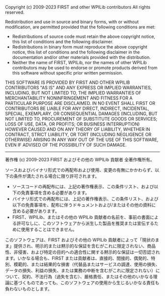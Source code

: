Copyright (c) 2009-2023 FIRST and other WPILib contributors
All rights reserved.

Redistribution and use in source and binary forms, with or without
modification, are permitted provided that the following conditions are met:
   * Redistributions of source code must retain the above copyright
     notice, this list of conditions and the following disclaimer.
   * Redistributions in binary form must reproduce the above copyright
     notice, this list of conditions and the following disclaimer in the
     documentation and/or other materials provided with the distribution.
   * Neither the name of FIRST, WPILib, nor the names of other WPILib
     contributors may be used to endorse or promote products derived from
     this software without specific prior written permission.

THIS SOFTWARE IS PROVIDED BY FIRST AND OTHER WPILIB CONTRIBUTORS "AS IS" AND
ANY EXPRESS OR IMPLIED WARRANTIES, INCLUDING, BUT NOT LIMITED TO, THE IMPLIED
WARRANTIES OF MERCHANTABILITY NONINFRINGEMENT AND FITNESS FOR A PARTICULAR
PURPOSE ARE DISCLAIMED. IN NO EVENT SHALL FIRST OR CONTRIBUTORS BE LIABLE FOR
ANY DIRECT, INDIRECT, INCIDENTAL, SPECIAL, EXEMPLARY, OR CONSEQUENTIAL DAMAGES
(INCLUDING, BUT NOT LIMITED TO, PROCUREMENT OF SUBSTITUTE GOODS OR SERVICES;
LOSS OF USE, DATA, OR PROFITS; OR BUSINESS INTERRUPTION) HOWEVER CAUSED AND
ON ANY THEORY OF LIABILITY, WHETHER IN CONTRACT, STRICT LIABILITY, OR TORT
(INCLUDING NEGLIGENCE OR OTHERWISE) ARISING IN ANY WAY OUT OF THE USE OF THIS
SOFTWARE, EVEN IF ADVISED OF THE POSSIBILITY OF SUCH DAMAGE.

---

著作権 (c) 2009-2023 FIRST およびその他の WPILib 貢献者
全著作権所有。

ソースおよびバイナリ形式での再配布および使用、変更の有無にかかわらず、以下の条件が満たされる場合に限り許可されます。
   * ソースコードの再配布には、上記の著作権表示、この条件リスト、および以下の免責事項を含める必要があります。
   * バイナリ形式での再配布には、上記の著作権表示、この条件リスト、および以下の免責事項を、配布に伴うドキュメントおよび/またはその他の資料に含める必要があります。
   * FIRST、WPILib、またはその他の WPILib 貢献者の名前を、事前の書面による許可なしに、このソフトウェアから派生した製品を推奨または宣伝するために使用することはできません。

このソフトウェアは、FIRST およびその他の WPILib 貢献者によって「現状のまま」提供され、明示的または黙示的な保証を含むがこれに限定されない、商品性、非侵害、および特定の目的への適合性に関する黙示的な保証は一切否認されます。いかなる場合も、FIRST または貢献者は、直接的、間接的、偶発的、特別、模範的、または結果的な損害（代替品またはサービスの調達、使用の損失、データの損失、利益の損失、または業務の中断を含むがこれに限定されない）について、契約、不法行為（過失を含む）、厳格責任、またはその他のいかなる理論に基づくものであっても、このソフトウェアの使用から生じるいかなる責任も負わないものとします。
